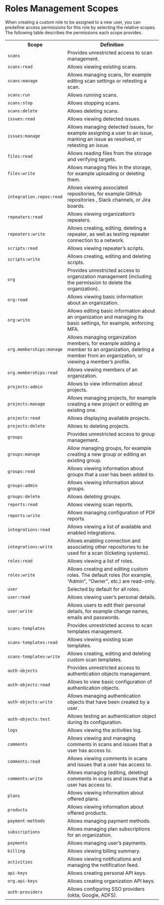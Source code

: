 # Roles Management Scopes

When creating a custom role to be assigned to a new user, you can predefine access permissions for this role by selecting the relative scopes. The following table describes the permissions each scope provides.   

<table id="simple-table">
  <tr>
    <th width="25%"><b>Scope</b></th>
    <th width="75%"><b>Definition</b></th>
  </tr>
  <tr>
    <td width="25%"><code>scans</code></td>
    <td width="75%" >
       Provides unrestricted access to scan management. 
    </td>
  <tr>
    <td width="25%"><code>scans:read </code></td>
    <td width="75%" >
       Allows viewing existing scans. 
    </td>
  </tr>
  <td width="25%"><code>scans:manage </code></td>
    <td width="75%" >
       Allows managing scans, for example editing scan settings or retesting a scan. 
    </td>
  </tr>
  <tr>
    <td width="25%"><code>scans:run </code></td>
    <td width="75%" >
       Allows running scans.   
    </td>
  </tr>
  <tr>
    <td width="25%"><code>scans:stop </code></td>
    <td width="75%" >
       Allows stopping scans. 
    </td>
  </tr>
  <tr>
    <td width="25%"><code>scans:delete </code></td>
    <td width="75%" >
       Allows deleting scans.   
    </td>
  </tr>
  <tr>
    <td width="25%"><code>issues:read</code></td>
    <td width="75%" >    
       Allows viewing detected issues.   
    </td>
  </tr>
  <tr>
    <td width="25%"><code>issues:manage </code></td>
    <td width="75%" >
      Allows managing detected issues, for example assigning a user to an issue, marking an issue as resolved, or retesting an issue.    
    </td>
  </tr>
   <tr>
    <td width="25%"><code>files:read </code></td>
    <td width="75%" >
       Allows reading files from the storage and verifying targets.   
    </td>
  </tr>
  <tr>
    <td width="25%"><code>files:write </code></td>
    <td width="75%" >
       Allows managing files in the storage, for example uploading or deleting them.   
    </td>
  </tr>
  <tr>
    <td width="25%"><code>integration.repos:read </code></td>
    <td width="75%" >
       Allows viewing associated repositories, for example GitHub repositories , Slack channels, or Jira boards.   
    </td>
  </tr>
  <tr>
    <td width="25%"><code>repeaters:read </code></td>
    <td width="75%" >
       Allows viewing organization’s repeaters.   
    </td>
  </tr>
  <tr>
    <td width="25%"><code>repeaters:write </code></td>
    <td width="75%" >
       Allows creating, editing, deleting a repeater, as well as testing repeater connection to a network.   
    </td>
  </tr>

  <tr>
    <td width="25%"><code>scripts:read</code></td>
    <td width="75%" >
      Allows viewing repeater’s scripts.   
    </td>
  </tr>
   <tr>
    <td width="25%"><code>scripts:write</code></td>
    <td width="75%" >
      Allows creating, editing and deleting scripts.   
    </td>
  </tr>
  <tr>
    <td width="25%"><code>org </code></td>
    <td width="75%" >
       Provides unrestricted access to organization management (including the permission to delete the organization).   
    </td>
  </tr>
  <tr>
    <td width="25%"><code>org:read</code></td>
    <td width="75%" >
      Allows viewing basic information about an organization.   
    </td>
  </tr>
  <tr>
    <td width="25%"><code>org:write</code></td>
    <td width="75%" >
      Allows editing basic information about an organization and managing its basic settings, for example, enforcing MFA.   
    </td>
  </tr>
  <tr>
    <td width="25%"><code>org.memberships:manage</code></td>
    <td width="75%" >
      Allows managing organization members, for example adding a member to an organization, deleting a member from an organization, or viewing a member’s profile.   
    </td>
  </tr>
  <tr>
    <td width="25%"><code>org.memberships:read</code></td>
    <td width="75%" >
     Allows viewing members of an organization.   
    </td>
  </tr>
  <tr>
    <td width="25%"><code>projects:admin</code></td>
    <td width="75%" >
     Allows to view information about projects.   
    </td>
  </tr>
  <tr>
    <td width="25%"><code>projects:manage</code></td>
    <td width="75%" >
     Allows managing projects, for example creating a new project or editing an existing one.   
    </td>
  </tr>
  <tr>
    <td width="25%"><code>projects:read</code></td>
    <td width="75%" >
     Allows displaying available projects.   
    </td>
  </tr>
  <tr>
    <td width="25%"><code>projects:delete</code></td>
    <td width="75%" >
     Allows to deleting projects.  
    </td>
  </tr>
  <tr>
    <td width="25%"><code>groups</code></td>
    <td width="75%" >
     Provides unrestricted access to group management. 
    </td>
  </tr>
  <tr>
    <td width="25%"><code>groups:manage</code></td>
    <td width="75%" >
     Allow managing groups, for example creating a new group or editing an existing group. 
    </td>
  </tr>
  <tr>
    <td width="25%"><code>groups:read</code></td>
    <td width="75%" >
     Allows viewing information about groups that a user has been added to. 
    </td>
  </tr>
   <tr>
    <td width="25%"><code>groups:admin</code></td>
    <td width="75%" >
     Allows viewing information about groups. 
    </td>
  </tr>
  <tr>
    <td width="25%"><code>groups:delete</code></td>
    <td width="75%" >
     Allows deleting groups. 
    </td>
  </tr>
  <tr>
    <td width="25%"><code>reports:read</code></td>
    <td width="75%" >
     Allows viewing scan reports. 
    </td>
  </tr>
  <tr>
    <td width="25%"><code>reports:write</code></td>
    <td width="75%" >
     Allows managing configuration of PDF reports. 
    </td>
  </tr>
  <tr>
    <td width="25%"><code>integrations:read</code></td>
    <td width="75%" >
     Allows viewing a list of available and enabled integrations.  
    </td>
  </tr>
  <tr>
    <td width="25%"><code>integrations:write</code></td>
    <td width="75%" >
     Allows enabling connection and associating other repositories to be used for a scan (ticketing systems).  
    </td>
  </tr>
  <tr>
    <td width="25%"><code>roles:read</code></td>
    <td width="75%" >
     Allows viewing a list of roles.  
    </td>
  </tr>
  <tr>
    <td width="25%"><code>roles:write</code></td>
    <td width="75%" >
     Allows creating and editing custom roles. The default roles (for example, “Admin”, “Owner”, etc.) are read-only.  
    </td>
  </tr>
  <tr>
    <td width="25%"><code>user</code></td>
    <td width="75%" >
     Selected by default for all roles.   
    </td>
  </tr>
  <tr>
    <td width="25%"><code>user:read</code></td>
    <td width="75%" >
     Allows viewing user’s personal details.   
    </td>
  </tr>
  <tr>
    <td width="25%"><code>user:write</code></td>
    <td width="75%" >
     Allows users to edit their personal details, for example change names, emails and passwords.   
    </td>
  </tr>
  <tr>
    <td width="25%"><code>scans-templates</code></td>
    <td width="75%" >
     Provides unrestricted access to scan templates management.  
    </td>
  </tr>
  <tr>
    <td width="25%"><code>scans-templates:read</code></td>
    <td width="75%" >
     Allows viewing existing scan templates.  
    </td>
  </tr>
  <tr>
    <td width="25%"><code>scans-templates:write</code></td>
    <td width="75%" >
     Allows creating, editing and deleting custom scan templates.  
    </td>
  </tr>
  <tr>
    <td width="25%"><code>auth-objects</code></td>
    <td width="75%" >
     Provides unrestricted access to authentication objects management.    
    </td>
  </tr>
  <tr>
    <td width="25%"><code>auth-objects:read</code></td>
    <td width="75%" >
     Allows to view basic configuration of authentication objects.    
    </td>
  </tr>
  <tr>
    <td width="25%"><code>auth-objects:write</code></td>
    <td width="75%" >
     Allows managing authentication objects that have been created by a user.    
    </td>
  </tr>
  <tr>
    <td width="25%"><code>auth-objects:test</code></td>
    <td width="75%" >
     Allows testing an authentication object during its configuration.    
    </td>
  </tr>
  <tr>
    <td width="25%"><code>logs</code></td>
    <td width="75%" >
     Allows viewing the activities log.    
    </td>
  </tr>
  <tr>
    <td width="25%"><code>comments</code></td>
    <td width="75%" >
     Allows viewing and managing comments in scans and issues that a user has access to.    
    </td>
  </tr>
   <tr>
    <td width="25%"><code>comments:read</code></td>
    <td width="75%" >
     Allows viewing comments in scans and issues that a user has access to.     
    </td>
  </tr>
   <tr>
    <td width="25%"><code>comments:write</code></td>
    <td width="75%" >
     Allows managing (editing, deleting) comments in scans and issues that a user has access to.     
    </td>
  </tr>
   <tr>
    <td width="25%"><code>plans</code></td>
    <td width="75%" >
     Allows viewing information about offered plans.   
    </td>
  </tr>
  <tr>
    <td width="25%"><code>products</code></td>
    <td width="75%" >
     Allows viewing information about offered products.   
    </td>
  </tr>
  <tr>
    <td width="25%"><code>payment-methods</code></td>
    <td width="75%" >
     Allows managing payment methods.   
    </td>
  </tr>
   <tr>
    <td width="25%"><code>subscriptions</code></td>
    <td width="75%" >
     Allows managing plan subscriptions for an organization.   
    </td>
  </tr>
   <tr>
    <td width="25%"><code>payments</code></td>
    <td width="75%" >
     Allows managing user’s payments.  
    </td>
  </tr>
  <tr>
    <td width="25%"><code>billing</code></td>
    <td width="75%" >
     Allows viewing billing summary.  
    </td>
  </tr>
  <tr>
    <td width="25%"><code>activities</code></td>
    <td width="75%" >
     Allows viewing notifications and managing the notification feed.  
    </td>
  </tr>
  <tr>
    <td width="25%"><code>api-keys</code></td>
    <td width="75%" >
     Allows creating personal API keys. 
    </td>
  </tr>
  <tr>
    <td width="25%"><code>org.api-keys</code></td>
    <td width="75%" >
     Allows creating organization API keys. 
    </td>
  </tr>
  <tr>
    <td width="25%"><code>auth-providers</code></td>
    <td width="75%" >
     Allows configuring SSO providers (okta, Google, ADFS). 
    </td>
  </tr>
  </table>